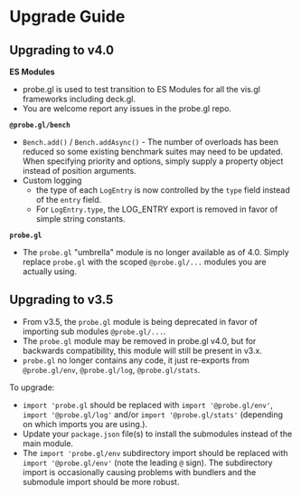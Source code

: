 # Upgrade Guide

## Upgrading to v4.0


**ES Modules**
- probe.gl is used to test transition to ES Modules for all the vis.gl frameworks including deck.gl.
- You are welcome report any issues in the probe.gl repo.

**`@probe.gl/bench`**
- `Bench.add()` / `Bench.addAsync()` - The number of overloads has been reduced so some existing benchmark suites may need to be updated. When specifying priority and options, simply supply a property object instead of position arguments.
- Custom logging
    - the type of each `LogEntry` is now controlled by the `type` field instead of the `entry` field.
    - For `LogEntry.type`, the LOG_ENTRY export is removed in favor of simple string constants.

**`probe.gl`**
- The `probe.gl` "umbrella" module is no longer available as of 4.0. Simply replace `probe.gl` with the scoped `@probe.gl/...` modules you are actually using.

## Upgrading to v3.5 

- From v3.5, the `probe.gl` module is being deprecated in favor of importing sub modules `@probe.gl/...`. 
- The `probe.gl` module may be removed in probe.gl v4.0, but for backwards compatibility, this module will still be present in v3.x.
- `probe.gl` no longer contains any code, it just re-exports from `@probe.gl/env`, `@probe.gl/log`, `@probe.gl/stats`.

To upgrade:
- `import 'probe.gl` should be replaced with `import '@probe.gl/env'`, `import '@probe.gl/log'` and/or `import '@probe.gl/stats'` (depending on which imports you are using.).
- Update your `package.json` file(s) to install the submodules instead of the main module.
- The `import 'probe.gl/env` subdirectory import should be replaced with `import '@probe.gl/env'` (note the leading `@` sign). The subdirectory import is occasionally causing problems with bundlers and the submodule import should be more robust.
